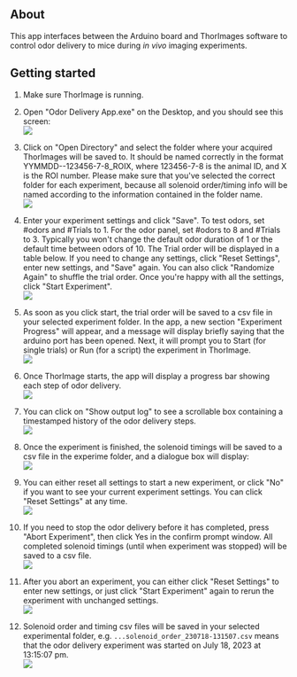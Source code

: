 ## About

This app interfaces between the Arduino board and ThorImages software to control odor delivery to mice during *in vivo* imaging experiments.

## Getting started

1. Make sure ThorImage is running.
2. Open "Odor Delivery App.exe" on the Desktop, and you should see this screen:  
![](https://github.com/janeswh/odor_delivery_app/blob/master/media/start.png)

3. Click on "Open Directory" and select the folder where your acquired ThorImages will be saved to. It should be named correctly in the format YYMMDD--123456-7-8_ROIX, where 123456-7-8 is the animal ID, and X is the ROI number. Please make sure that you've selected the correct folder for each experiment, because all solenoid order/timing info will be named according to the information contained in the folder name.  
![](https://github.com/janeswh/odor_delivery_app/blob/master/media/pick_folder.png)

4. Enter your experiment settings and click "Save". To test odors, set #odors and #Trials to 1. For the odor panel, set #odors to 8 and #Trials to 3. Typically you won't change the default odor duration of 1 or the default time between odors of 10. The Trial order will be displayed in a table below. If you need to change any settings, click "Reset Settings", enter new settings, and "Save" again. You can also click "Randomize Again" to shuffle the trial order. Once you're happy with all the settings, click "Start Experiment".  
![](https://github.com/janeswh/odor_delivery_app/blob/master/media/trial_order.png)

5. As soon as you click start, the trial order will be saved to a csv file in your selected experiment folder. In the app, a new section "Experiment Progress" will appear, and a message will display briefly saying that the arduino port has been opened. Next, it will prompt you to Start (for single trials) or Run (for a script) the experiment in ThorImage.  
![](https://github.com/janeswh/odor_delivery_app/blob/master/media/press_start.png)

6. Once ThorImage starts, the app will display a progress bar showing each step of odor delivery.  
![](https://github.com/janeswh/odor_delivery_app/blob/master/media/progress.png)

7. You can click on "Show output log" to see a scrollable box containing a timestamped history of the odor delivery steps.  
![](https://github.com/janeswh/odor_delivery_app/blob/master/media/log.png)

8. Once the experiment is finished, the solenoid timings will be saved to a csv file in the experime folder, and a dialogue box will display:  
![](https://github.com/janeswh/odor_delivery_app/blob/master/media/complete.png)

9. You can either reset all settings to start a new experiment, or click "No" if you want to see your current experiment settings. You can click "Reset Settings" at any time.  
![](https://github.com/janeswh/odor_delivery_app/blob/master/media/complete_screen.png)

10. If you need to stop the odor delivery before it has completed, press "Abort Experiment", then click Yes in the confirm prompt window. All completed solenoid timings (until when experiment was stopped) will be saved to a csv file.  
![](https://github.com/janeswh/odor_delivery_app/blob/master/media/abort.png)

11. After you abort an experiment, you can either click "Reset Settings" to enter new settings, or just click "Start Experiment" again to rerun the experiment with unchanged settings.  
![](https://github.com/janeswh/odor_delivery_app/blob/master/media/aborted.png)

12. Solenoid order and timing csv files will be saved in your selected experimental folder, e.g. `...solenoid_order_230718-131507.csv` means that the odor delivery experiment was started on July 18, 2023 at 13:15:07 pm.  
![](https://github.com/janeswh/odor_delivery_app/blob/master/media/csv_files.png)
